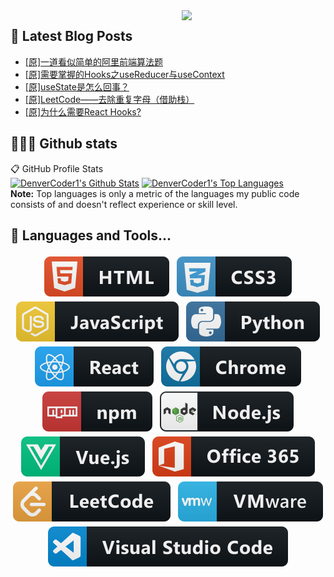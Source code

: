 <img align='right' src="https://media.giphy.com/media/M9gbBd9nbDrOTu1Mqx/giphy.gif" width="230">

## 📕 Latest Blog Posts

<!-- BLOG-POST-LIST:START -->
- [[原]一道看似简单的阿里前端算法题](https://blog.csdn.net/sinat_41696687/article/details/119969944)
- [[原]需要掌握的Hooks之useReducer与useContext](https://blog.csdn.net/sinat_41696687/article/details/119964814)
- [[原]useState是怎么回事？](https://blog.csdn.net/sinat_41696687/article/details/119933578)
- [[原]LeetCode——去除重复字母（借助栈）](https://blog.csdn.net/sinat_41696687/article/details/119933540)
- [[原]为什么需要React Hooks?](https://blog.csdn.net/sinat_41696687/article/details/119912977)
<!-- BLOG-POST-LIST:END -->


## 👨🏻‍💻 Github stats

<!-- https://github.com/anuraghazra/github-readme-stats -->

:clipboard: GitHub Profile Stats
<br/>
  <a href="https://github.com/anuraghazra/github-readme-stats"><img alt="DenverCoder1's Github Stats" src="https://denvercoder1-github-readme-stats.vercel.app/api?username=qq1120637483&show_icons=true&count_private=true&theme=react&hide_border=true&bg_color=1F222E&title_color=F85D7F&icon_color=F8D866" /></a>
<a href="https://github.com/anuraghazra/github-readme-stats"><img alt="DenverCoder1's Top Languages" src="https://denvercoder1-github-readme-stats.vercel.app/api/top-langs/?username=qq1120637483&langs_count=8&layout=compact&theme=react&hide_border=true&bg_color=1F222E&title_color=F85D7F&icon_color=F8D866&height=800px" /></a>
<br/>
<b>Note:</b> Top languages is only a metric of the languages my public code consists of and doesn't reflect experience or skill level.

## :herb: Languages and Tools...

<p align="center">
  <!-- For more icons please follow  https://github.com/MikeCodesDotNET/ColoredBadges -->
  <img src="https://raw.githubusercontent.com/8bithemant/8bithemant/master/svg/dev/languages/html.svg" alt="js" style="vertical-align:top; margin:4px">
  <img src="https://github.com/sps619/sps619/blob/main/svg/dev/languages/css3.svg" alt="js" style="vertical-align:top; margin:4px">
  <img src="https://raw.githubusercontent.com/8bithemant/8bithemant/master/svg/dev/languages/js.svg" alt="js" style="vertical-align:top; margin:4px">
  <img src="https://raw.githubusercontent.com/8bithemant/8bithemant/master/svg/dev/languages/python.svg" alt="python" style="vertical-align:top; margin:4px">
  <img src="https://raw.githubusercontent.com/8bithemant/8bithemant/master/svg/dev/frameworks/react.svg" alt="react" style="vertical-align:top; margin:4px">
  <img src="https://raw.githubusercontent.com/8bithemant/8bithemant/master/svg/dev/misc/chrome.svg" alt="chrome" style="vertical-align:top; margin:4px">
  <img src="https://raw.githubusercontent.com/8bithemant/8bithemant/master/svg/dev/services/npm.svg" alt="npm" style="vertical-align:top; margin:4px">
  <img src="https://github.com/sps619/sps619/blob/main/svg/dev/frameworks/nodejs.svg" alt="npm" style="vertical-align:top; margin:4px">
  <img src="https://github.com/sps619/sps619/blob/main/svg/dev/frameworks/vue.svg" alt="npm" style="vertical-align:top; margin:4px">
  <img src="https://github.com/sps619/sps619/blob/main/svg/dev/services/office_365.svg" alt="npm" style="vertical-align:top; margin:4px">
  <img src="https://github.com/sps619/sps619/blob/main/svg/dev/services/leetcode.svg" alt="npm" style="vertical-align:top; margin:4px">
  <img src="https://github.com/sps619/sps619/blob/main/svg/dev/tools/vmware.svg" alt="npm" style="vertical-align:top; margin:4px">
  <img src="https://raw.githubusercontent.com/8bithemant/8bithemant/master/svg/dev/tools/visualstudio_code.svg" alt="vscode" style="vertical-align:top; margin:4px">
</p>





